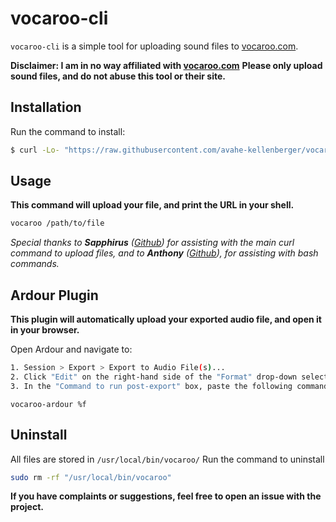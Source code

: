 # vocaroo-cli

`vocaroo-cli` is a simple tool for uploading sound files to [vocaroo.com]("https://vocaroo.com/?upload").

**Disclaimer: I am in no way affiliated with [vocaroo.com](https://vocaroo.com/)**
**Please only upload sound files, and do not abuse this tool or their site.**
## Installation

Run the command to install:

```sh
$ curl -Lo- "https://raw.githubusercontent.com/avahe-kellenberger/vocaroo-cli/master/install.sh" | sudo bash
```

## Usage

**This command will upload your file, and print the URL in your shell.**

```sh
vocaroo /path/to/file
```

_Special thanks to **Sapphirus** ([Github](https://github.com/SapphirusBeryl)) for assisting with the main curl command to upload files, and to **Anthony** ([Github](https://github.com/adedomin)), for assisting with bash commands._

## Ardour Plugin
**This plugin will automatically upload your exported audio file, and open it in your browser.**

Open Ardour and navigate to:
```sh
1. Session > Export > Export to Audio File(s)...
2. Click "Edit" on the right-hand side of the "Format" drop-down selector
3. In the "Command to run post-export" box, paste the following command:
```
`vocaroo-ardour %f`

## Uninstall
All files are stored in `/usr/local/bin/vocaroo/`
Run the command to uninstall
```sh
sudo rm -rf "/usr/local/bin/vocaroo"
```

**If you have complaints or suggestions, feel free to open an issue with the project.**
